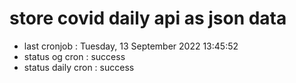 # store covid daily api as json data

- last cronjob : Tuesday, 13 September 2022 13:45:52
- status og cron : success
- status daily cron : success
      
      